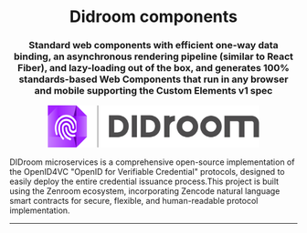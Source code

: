 <div align="center">

# Didroom components

### Standard web components with efficient one-way data binding, an asynchronous rendering pipeline (similar to React Fiber), and lazy-loading out of the box, and generates 100% standards-based Web Components that run in any browser and mobile supporting the Custom Elements v1 spec

</div>

<p align="center">
   <img src="https://github.com/ForkbombEu/DIDroom/raw/main/images/DIDroom_logo.png" width="370">
</p>

DIDroom microservices is a comprehensive open-source implementation of the OpenID4VC
"OpenID for Verifiable Credential" protocols, designed to easily deploy
the entire credential issuance process.This project is built using the
Zenroom ecosystem, incorporating Zencode natural language smart contracts
for secure, flexible, and human-readable protocol implementation.

---
<br><br>

